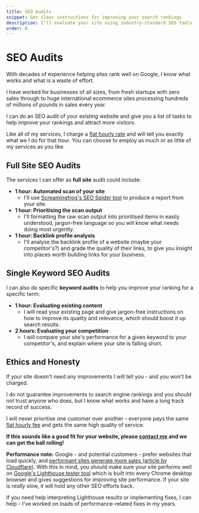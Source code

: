 ```yaml
---
title: SEO Audits
snippet: Get clear instructions for improving your search rankings
description: I'll evaluate your site using industry-standard SEO tools to give you clear instructions for improving your ranking in search engines.
order: 0
---
```


# SEO Audits

With decades of experience helping sites rank well on Google, I know what works and what is a waste of effort.

I have worked for businesses of all sizes, from fresh startups with zero sales through to huge international ecommerce sites processing hundreds of millions of pounds in sales every year.

I can do an SEO audit of your existing website and give you a list of tasks to help improve your rankings and attract more visitors.

Like all of my services, I charge a [flat hourly rate](/prices/) and will tell you exactly what we I do for that hour. You can choose to employ as much or as little of my services as you like.

## Full Site SEO Audits

The services I can offer as **full site** audit could include:

- **1 hour: Automated scan of your site**
  - I'll use [Screamingfrog's SEO Spider tool](https://www.screamingfrog.co.uk/seo-spider/) to produce a report from your site.
- **1 hour: Prioritising the scan output**
  - I'll formatting the raw scan output into prioritised items in easily understood, jargon-free language so you will know what needs doing most urgently.
- **1 hour: Backlink profile analysis**
  - I'll analyse the backlink profile of a website (maybe your competitor's?) and grade the quality of their links, to give you insight into places worth building links for your business.

## Single Keyword SEO Audits

I can also do specific **keyword audits** to help you improve your ranking for a specific term:

- **1 hour: Evaluating existing content**
  - I will read your existing page and give jargon-free instructions on how to improve its quality and relevance, which should boost it up search results.
- **2 hours: Evaluating your competition**
  - I will compare your site's performance for a given keyword to your competitor's, and explain where your site is falling short.

## Ethics and Honesty

If your site doesn't need any improvements I will tell you - and you won't be charged.

I do not guarantee improvements to search engine rankings and you should not trust anyone who does, but I know what works and have a long track record of success.

I will never prioritise one customer over another - everyone pays the same [flat hourly fee](/prices/) and gets the same high quality of service.

**If this sounds like a good fit for your website, please [contact me](/contact/) and we can get the ball rolling!**

<div class="card margins" markdown>

**Performance note:** Google - and potential customers - prefer websites that load quickly, and [performant sites generate more sales (article by Cloudflare)](https://www.cloudflare.com/learning/performance/more/website-performance-conversion-rates/). With this in mind, you should make sure your site performs well on [Google's Lighthouse tester tool](https://developer.chrome.com/docs/lighthouse/overview#devtools) which is built into every Chrome desktop browser and gives suggestions for improving site performance. If your site is _really_ slow, it will hold any other SEO efforts back.

If you need help interpreting Lighthouse results or implementing fixes, I can help - I've worked on loads of performance-related fixes in my years.

</div>
